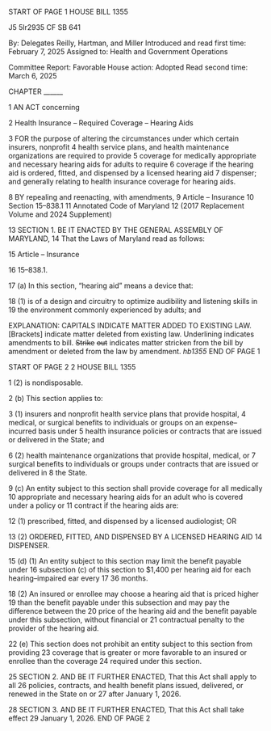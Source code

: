 START OF PAGE 1
HOUSE BILL 1355

J5 5lr2935
CF SB 641

By: Delegates Reilly, Hartman, and Miller
Introduced and read first time: February 7, 2025
Assigned to: Health and Government Operations

Committee Report: Favorable
House action: Adopted
Read second time: March 6, 2025

CHAPTER ______

1 AN ACT concerning

2 Health Insurance – Required Coverage – Hearing Aids

3 FOR the purpose of altering the circumstances under which certain insurers, nonprofit
4 health service plans, and health maintenance organizations are required to provide
5 coverage for medically appropriate and necessary hearing aids for adults to require
6 coverage if the hearing aid is ordered, fitted, and dispensed by a licensed hearing aid
7 dispenser; and generally relating to health insurance coverage for hearing aids.

8 BY repealing and reenacting, with amendments,
9 Article – Insurance
10 Section 15–838.1
11 Annotated Code of Maryland
12 (2017 Replacement Volume and 2024 Supplement)

13 SECTION 1. BE IT ENACTED BY THE GENERAL ASSEMBLY OF MARYLAND,
14 That the Laws of Maryland read as follows:

15 Article – Insurance

16 15–838.1.

17 (a) In this section, “hearing aid” means a device that:

18 (1) is of a design and circuitry to optimize audibility and listening skills in
19 the environment commonly experienced by adults; and

EXPLANATION: CAPITALS INDICATE MATTER ADDED TO EXISTING LAW.
[Brackets] indicate matter deleted from existing law.
Underlining indicates amendments to bill.
~~Strike~~ ~~out~~ indicates matter stricken from the bill by amendment or deleted from the law by
amendment. *hb1355*
END OF PAGE 1

START OF PAGE 2
2 HOUSE BILL 1355

1 (2) is nondisposable.

2 (b) This section applies to:

3 (1) insurers and nonprofit health service plans that provide hospital,
4 medical, or surgical benefits to individuals or groups on an expense–incurred basis under
5 health insurance policies or contracts that are issued or delivered in the State; and

6 (2) health maintenance organizations that provide hospital, medical, or
7 surgical benefits to individuals or groups under contracts that are issued or delivered in
8 the State.

9 (c) An entity subject to this section shall provide coverage for all medically
10 appropriate and necessary hearing aids for an adult who is covered under a policy or
11 contract if the hearing aids are:

12 (1) prescribed, fitted, and dispensed by a licensed audiologist; OR

13 (2) ORDERED, FITTED, AND DISPENSED BY A LICENSED HEARING AID
14 DISPENSER.

15 (d) (1) An entity subject to this section may limit the benefit payable under
16 subsection (c) of this section to $1,400 per hearing aid for each hearing–impaired ear every
17 36 months.

18 (2) An insured or enrollee may choose a hearing aid that is priced higher
19 than the benefit payable under this subsection and may pay the difference between the
20 price of the hearing aid and the benefit payable under this subsection, without financial or
21 contractual penalty to the provider of the hearing aid.

22 (e) This section does not prohibit an entity subject to this section from providing
23 coverage that is greater or more favorable to an insured or enrollee than the coverage
24 required under this section.

25 SECTION 2. AND BE IT FURTHER ENACTED, That this Act shall apply to all
26 policies, contracts, and health benefit plans issued, delivered, or renewed in the State on or
27 after January 1, 2026.

28 SECTION 3. AND BE IT FURTHER ENACTED, That this Act shall take effect
29 January 1, 2026.
END OF PAGE 2
